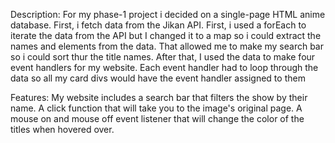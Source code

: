 Description: For my phase-1 project i decided on a single-page HTML anime database. First, i fetch data from the Jikan API. First, i used a forEach to iterate the data from the API but I changed it to a map so i could extract the names and elements from the data. That allowed me to make my search bar so i could sort thur the title names. After that, I used the data to make four event handlers for my website. Each event handler had to loop through the data so all my card divs would have the event handler assigned to them 

Features: My website includes a search bar that filters the show by their name. A click function that will take you to the image's original page. A mouse on and mouse off event listener that will change the color of the titles when hovered over.

